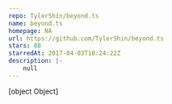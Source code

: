 ```yaml
---
repo: TylerShin/beyond.ts
name: beyond.ts
homepage: NA
url: https://github.com/TylerShin/beyond.ts
stars: 88
starredAt: 2017-04-03T18:24:22Z
description: |-
    null
---
```


[object Object]
